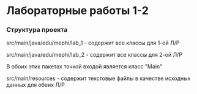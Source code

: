 # Лабораторные работы 1-2

### Структура проекта

src/main/java/edu/mephi/lab_1 - содержит все классы для 1-ой Л/Р

src/main/java/edu/mephi/lab_2 - содержит все классы для 2-ой Л/Р

В обоих этих пакетах точкой входой является класс "Main"

src/main/resources - содержит текстовые файлы в качестве исходных данных для обеих Л/Р
